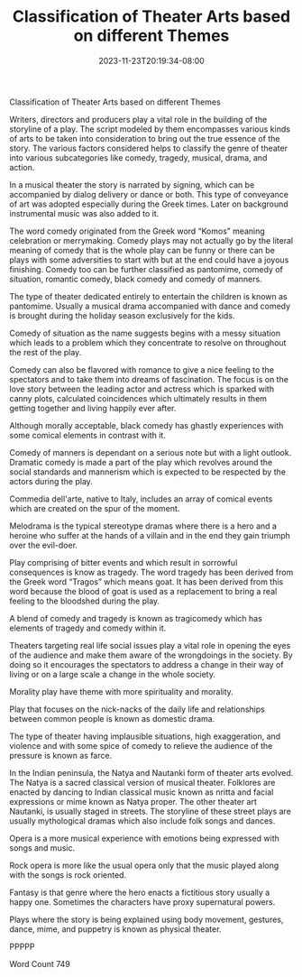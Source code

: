 ﻿---
title: "Classification of Theater Arts based on different Themes"
date: 2023-11-23T20:19:34-08:00
description: "TXT Tips for Web Success"
featured_image: "/images/TXT.jpg"
tags: ["TXT"]
---

Classification of Theater Arts based on different Themes

Writers, directors and producers play a vital role in the building of the storyline of a play. The script modeled by them encompasses various kinds of arts to be taken into consideration to bring out the true essence of the story. The various factors considered helps to classify the genre of theater into various subcategories like comedy, tragedy, musical, drama, and action.

In a musical theater the story is narrated by signing, which can be accompanied by dialog delivery or dance or both. This type of conveyance of art was adopted especially during the Greek times. Later on background instrumental music was also added to it.

The word comedy originated from the Greek word “Komos” meaning celebration or merrymaking. Comedy plays may not actually go by the literal meaning of comedy that is the whole play can be funny or there can be plays with some adversities to start with but at the end could have a joyous finishing. Comedy too can be further classified as pantomime, comedy of situation, romantic comedy, black comedy and comedy of manners.

The type of theater dedicated entirely to entertain the children is known as pantomime. Usually a musical drama accompanied with dance and comedy is brought during the holiday season exclusively for the kids.

Comedy of situation as the name suggests begins with a messy situation which leads to a problem which they concentrate to resolve on throughout the rest of the play.

Comedy can also be flavored with romance to give a nice feeling to the spectators and to take them into dreams of fascination. The focus is on the love story between the leading actor and actress which is sparked with canny plots, calculated coincidences which ultimately results in them getting together and living happily ever after.

Although morally acceptable, black comedy has ghastly experiences with some comical elements in contrast with it. 

Comedy of manners is dependant on a serious note but with a light outlook. Dramatic comedy is made a part of the play which revolves around the social standards and mannerism which is expected to be respected by the actors during the play. 

Commedia dell'arte, native to Italy, includes an array of comical events which are created on the spur of the moment.

Melodrama is the typical stereotype dramas where there is a hero and a heroine who suffer at the hands of a villain and in the end they gain triumph over the evil-doer. 

Play comprising of bitter events and which result in sorrowful consequences is know as tragedy. The word tragedy has been derived from the Greek word “Tragos” which means goat. It has been derived from this word because the blood of goat is used as a replacement to bring a real feeling to the bloodshed during the play. 

A blend of comedy and tragedy is known as tragicomedy which has elements of tragedy and comedy within it.

Theaters targeting real life social issues play a vital role in opening the eyes of the audience and make them aware of the wrongdoings in the society. By doing so it encourages the spectators to address a change in their way of living or on a large scale a change in the whole society.   

Morality play have theme with more spirituality and morality.

Play that focuses on the nick-nacks of the daily life and relationships between common people is known as domestic drama.

The type of theater having implausible situations, high exaggeration, and violence and with some spice of comedy to relieve the audience of the pressure is known as farce.

In the Indian peninsula, the Natya and Nautanki form of theater arts evolved. The Natya is a sacred classical version of musical theater. Folklores are enacted by dancing to Indian classical music known as nritta and facial expressions or mime known as Natya proper.  The other theater art Nautanki, is usually staged in streets. The storyline of these street plays are usually mythological dramas which also include folk songs and dances. 

Opera is a more musical experience with emotions being expressed with songs and music.

Rock opera is more like the usual opera only that the music played along with the songs is rock oriented. 

Fantasy is that genre where the hero enacts a fictitious story usually a happy one. Sometimes the characters have proxy supernatural powers.

Plays where the story is being explained using body movement, gestures, dance, mime, and puppetry is known as physical theater.

PPPPP

Word Count 749

